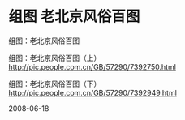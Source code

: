 # 组图 老北京风俗百图

组图：老北京风俗百图

组图：老北京风俗百图（上）
http://pic.people.com.cn/GB/57290/7392750.html

组图：老北京风俗百图（下）
http://pic.people.com.cn/GB/57290/7392949.html


2008-06-18